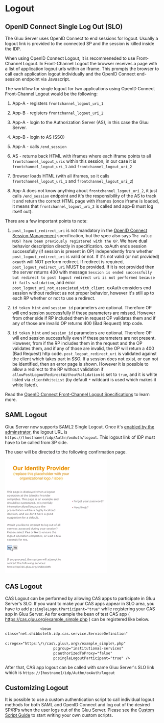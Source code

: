 # Logout

## OpenID Connect Single Log Out (SLO)

The Gluu Server uses OpenID Connect to end sessions for logout. Usually a logout link is provided to the connected SP and the session is killed inside the IDP. 

When using OpenID Connect Logout, it is recommeneded to use Front-Channel Logout. In Front-Channel Logout the browser receives a page with a list of application logout urls within an iframe. This prompts the browser to call each application logout individually and the OpenID Connect end-session endpoint via Javascript. 

The workflow for single logout for two applications using OpenID Connect Front-Channel Logout would be the following:

1. App-A - registers `frontchannel_logout_uri_1`

1. App-B - registers `frontchannel_logout_uri_2`

1. App-A - login to the Authorization Server (AS), in this case the Gluu Server.

1. App-B - login to AS (SSO)

1. App-A - calls `/end_session`

1. AS - returns back HTML with iframes where each iframe points to all `frontchannel_logout_uris` within this session, in our case it is `frontchannel_logout_uri_1` and `frontchannel_logout_uri_2`

1. Browser loads HTML (with all iframes, so it calls `frontchannel_logout_uri_1` and `frontchannel_logout_uri_2`)

1. App-A does not know anything about `frontchannel_logout_uri_2`, it just calls `/end_session` endpoint and it's the responsibility of the AS to track it and return the correct HTML page with iframes (once iframe is loaded, it means that `frontchannel_logout_uri_2` is called and app-B must log itself out).

There are a few important points to note:

1. `post_logout_redirect_uri` is not mandatory in the [OpenID Connect Session Management](https://openid.net/specs/openid-connect-session-1_0.html) specification, but the spec also says `The value MUST have been previously registered with the OP`. We have dual behavior description directly in specification. oxAuth ends session successfully (if session is present in OP) independently from whether `post_logout_redirect_uri` is valid or not. If it's not valid (or not provided) `oxauth` will NOT perform redirect. If redirect is required, `post_logout_redirect_uri` MUST be provided. If it is not provided then the server returns 400 with message `Session is ended successfully but redirect to post logout redirect uri is not performed because it fails validation`, and error `post_logout_uri_not_associated_with_client`. oxAuth considers end session without redirect as not proper behavior, however it's still up to each RP whether or not to use a redirect.

1. `id_token_hint` and `session_id` parameters are optional. Therefore OP will end session successfully if these parameters are missed. However from other side if RP included them in request OP validates them and if any of those are invalid OP returns 400 (Bad Request) http code.

1. `id_token_hint` and `session_id` parameters are optional. Therefore OP will end session successfully even if these parameters are not present. However, from if the RP includes them in the request and the OP validates them, and if any of those are invalid, the OP will return a 400 (Bad Request) http code. `post_logout_redirect_uri` is validated against the client which takes part in SSO. If a session does not exist, or can not be identified, then an error page is shown. However it is possible to allow a redirect to the RP without validation if `allowPostLogoutRedirectWithoutValidation` is set to `true`, and it is white listed via `clientWhiteList` (by default `*` wildcard is used which makes it white listed).

Read the [OpenID Connect Front-Channel Logout Specifications](http://openid.net/specs/openid-connect-frontchannel-1_0.html) to learn more.

## SAML Logout
Gluu Server now supports SAML2 Single Logout. Once it's [enabled by the adminstrator](../admin-guide/saml.md#saml-single-logout), the logout URL is `https://[hostname]/idp/Authn/oxAuth/logout`. This logout link of IDP must have to be called from SP side. 

The user will be directed to the following confirmation page.

![SAML2 SLO Confirmation Page](../img/saml/saml_slo_confirm.png)

## CAS Logout
CAS Logout can be performed by allowing CAS apps to participate in Gluu Server's SLO. If you want to make your CAS apps appear in SLO area, you have to add `p:singleLogoutParticipant="true"` while registering your CAS app in Gluu Server. As for example the bean of test CAS app ( https://cas.gluu.org/example_simple.php ) can be registered like below. 

```
                <bean class="net.shibboleth.idp.cas.service.ServiceDefinition"
                      c:regex="https:\/\/cas\.gluu\.org\/example_simple\.php"
                      p:group="institutional-services"
                      p:authorizedToProxy="false"
                      p:singleLogoutParticipant="true" />
```


After that, CAS app logout can be called with same Gluu Server's SLO link which is `https://[hostname]/idp/Authn/oxAuth/logout`

## Customizing Logout
It is possible to use a custom authentication script to call individual logout methods for both SAML and OpenID Connect and log out of the desired SP/RPs when the user logs out of the Gluu Server. Please see the [Custom Script Guide](../authn-guide/customauthn.md) to start writing your own custom scripts. 
